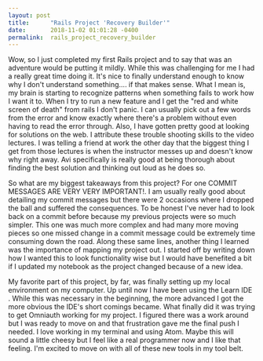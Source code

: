 ```yaml
---
layout: post
title:      "Rails Project 'Recovery Builder'"
date:       2018-11-02 01:01:28 -0400
permalink:  rails_project_recovery_builder
---
```



Wow, so I just completed my first Rails project and to say that was an adventure would be putting it mildly.  While this was challenging for me I had a really great time doing it. It's nice to finally understand enough to know why I don't understand something.... if that makes sense. What I mean is, my brain is starting to recognize patterns when something fails to work how I want it to.  When I try to run a new feature and I get the "red and white screen of death" from rails I don't panic. I can usually pick out a few words from the error and know exactly where there's a problem without even having to read the error through. Also, I have gotten pretty good at looking for solutions on the web.  I attribute these trouble shooting skills to the video lectures. I was telling a friend at work the other day that the biggest thing I get from those lectures is when the instructor messes up and doesn't know why right away. Avi specifically is really good at being thorough about finding the best solution and thinking out loud as he does so.

So what are my biggest takeaways from this project? For one COMMIT MESSAGES ARE VERY VERY IMPORTANT!. I am usually really good about detailing my commit messages but there were 2 occasions where I dropped the ball and suffered the consequences. To be honest I've never had to look back on a commit before because my previous projects were so much simpler. This one was much more complex and had many more moving pieces so one missed change in a commit message could be extremely time consuming down the road. Along these same lines, another thing I learned was the importance of mapping my project out. I started off by writing down how I wanted this to look functionality wise but I would have benefited a bit if I updated my notebook as the project changed because of a new idea.

My favorite part of this project, by far, was finally setting up my local environment on my computer.  Up until now I have been using the Learn IDE . While this was necessary in the beginning, the more advanced I got the more obvious the IDE's short comings became. What finally did it was trying to get Omniauth working for my project. I figured there was a work around but I was ready to move on and that frustration gave me the final push I needed. I love working in my terminal and using Atom. Maybe this will sound a little cheesy but I feel like a real programmer now and I like that feeling. I'm excited to move on with all of these new tools in my tool belt.
